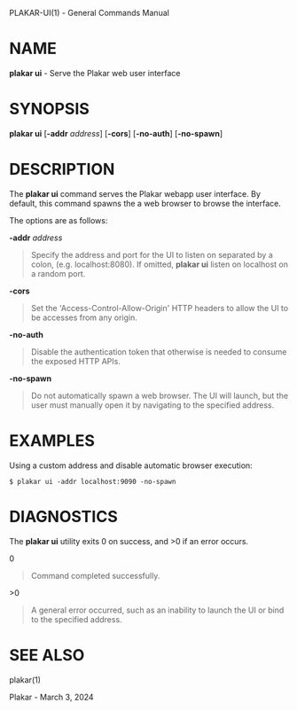 PLAKAR-UI(1) - General Commands Manual

# NAME

**plakar ui** - Serve the Plakar web user interface

# SYNOPSIS

**plakar ui**
\[**-addr**&nbsp;*address*]
\[**-cors**]
\[**-no-auth**]
\[**-no-spawn**]

# DESCRIPTION

The
**plakar ui**
command serves the Plakar webapp user interface.
By default, this command spawns the a web browser to browse the
interface.

The options are as follows:

**-addr** *address*

> Specify the address and port for the UI to listen on separated by a colon,
> (e.g. localhost:8080).
> If omitted,
> **plakar ui**
> listen on localhost on a random port.

**-cors**

> Set the
> 'Access-Control-Allow-Origin'
> HTTP headers to allow the UI to be accesses from any origin.

**-no-auth**

> Disable the authentication token that otherwise is needed to consume
> the exposed HTTP APIs.

**-no-spawn**

> Do not automatically spawn a web browser.
> The UI will launch, but the user must manually open it by navigating
> to the specified address.

# EXAMPLES

Using a custom address and disable automatic browser execution:

	$ plakar ui -addr localhost:9090 -no-spawn

# DIAGNOSTICS

The **plakar ui** utility exits&#160;0 on success, and&#160;&gt;0 if an error occurs.

0

> Command completed successfully.

&gt;0

> A general error occurred, such as an inability to launch the UI or
> bind to the specified address.

# SEE ALSO

plakar(1)

Plakar - March 3, 2024
